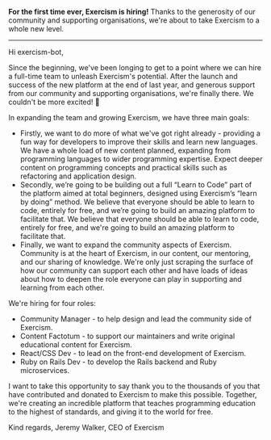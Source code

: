**For the first time ever, Exercism is hiring!**
Thanks to the generosity of our community and supporting organisations, we're about to take Exercism to a whole new level.
 
---
 
Hi exercism-bot,

Since the beginning, we've been longing to get to a point where we can hire a full-time team to unleash Exercism's potential. 
After the launch and success of the new platform at the end of last year, and generous support from our community and supporting organisations, we're finally there. 
We couldn't be more excited! 🥳

In expanding the team and growing Exercism, we have three main goals:

- Firstly, we want to do more of what we've got right already - providing a fun way for developers to improve their skills and learn new languages. 
  We have a whole load of new content planned, expanding from programming languages to wider programming expertise. 
  Expect deeper content on programming concepts and practical skills such as refactoring and application design.
- Secondly, we’re going to be building out a full “Learn to Code” part of the platform aimed at total beginners, designed using Exercism’s “learn by doing” method. We believe that everyone should be able to learn to code, entirely for free, and we’re going to build an amazing platform to facilitate that.
  We believe that everyone should be able to learn to code, entirely for free, and we're going to build an amazing platform to facilitate that.
- Finally, we want to expand the community aspects of Exercism. 
  Community is at the heart of Exercism, in our content, our mentoring, and our sharing of knowledge. 
  We're only just scraping the surface of how our community can support each other and have loads of ideas about how to deepen the role everyone can play in supporting and learning from each other.

We're hiring for four roles:

- Community Manager - to help design and lead the community side of Exercism.
- Content Factotum - to support our maintainers and write original educational content for Exercism.
- React/CSS Dev - to lead on the front-end development of Exercism.
- Ruby on Rails Dev - to develop the Rails backend and Ruby microservices.

I want to take this opportunity to say thank you to the thousands of you that have contributed and donated to Exercism to make this possible. 
Together, we're creating an incredible platform that teaches programming education to the highest of standards, and giving it to the world for free.

Kind regards,
Jeremy Walker, 
CEO of Exercism
